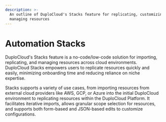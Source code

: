 ```yaml
---
description: >-
  An outline of DuploCloud's Stacks feature for replicating, customizing, and
  managing resources
---
```


# Automation Stacks

DuploCloud's Stacks feature is a no-code/low-code solution for importing, replicating, and managing resources across cloud environments. DuploCloud Stacks empowers users to replicate resources quickly and easily, minimizing onboarding time and reducing reliance on niche expertise.

Stacks supports a variety of use cases, from importing resources from external cloud providers like AWS, GCP, or Azure into the initial DuploCloud environment to replicating resources within the DuploCloud Platform. It facilitates iterative imports, allows granular scope selection for resources, and supports both form-based and JSON-based edits to customize configurations.

